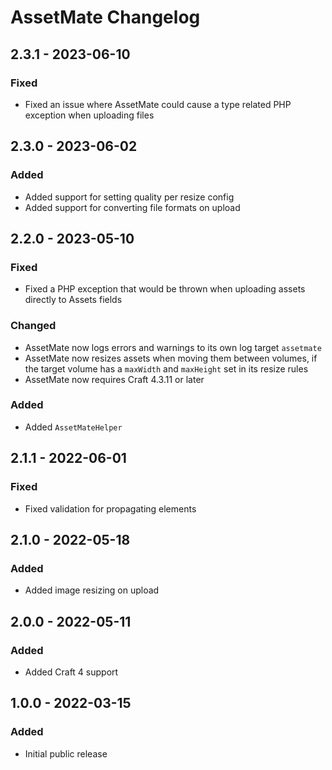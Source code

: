 # AssetMate Changelog

## 2.3.1 - 2023-06-10
### Fixed
- Fixed an issue where AssetMate could cause a type related PHP exception when uploading files  

## 2.3.0 - 2023-06-02

### Added
- Added support for setting quality per resize config
- Added support for converting file formats on upload

## 2.2.0 - 2023-05-10

### Fixed
- Fixed a PHP exception that would be thrown when uploading assets directly to Assets fields

### Changed 
- AssetMate now logs errors and warnings to its own log target `assetmate`
- AssetMate now resizes assets when moving them between volumes, if the target volume has a `maxWidth` and `maxHeight` set in its resize rules
- AssetMate now requires Craft 4.3.11 or later

### Added
- Added `AssetMateHelper`  

## 2.1.1 - 2022-06-01

### Fixed
- Fixed validation for propagating elements

## 2.1.0 - 2022-05-18

### Added
- Added image resizing on upload

## 2.0.0 - 2022-05-11

### Added
- Added Craft 4 support

## 1.0.0 - 2022-03-15

### Added
- Initial public release
